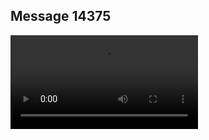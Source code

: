 ## Message 14375



![Video](https://data.iron-swords.co.il/2024/December/09/14375/14375_media.mp4)
